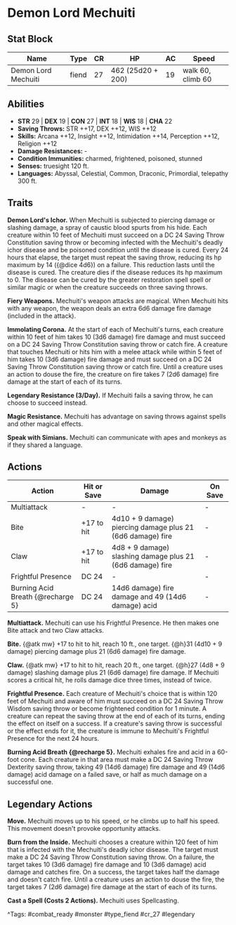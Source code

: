 # Demon Lord Mechuiti

## Stat Block

| Name | Type | CR | HP | AC | Speed |
|------|------|----|----|----|-------|
| Demon Lord Mechuiti | fiend | 27 | 462 (25d20 + 200) | 19 | walk 60, climb 60 |

## Abilities

- **STR** 29 | **DEX** 19 | **CON** 27 | **INT** 18 | **WIS** 18 | **CHA** 22
- **Saving Throws:** STR ++17, DEX ++12, WIS ++12  
- **Skills:** Arcana ++12, Insight ++12, Intimidation ++14, Perception ++12, Religion ++12  
- **Damage Resistances:** -  
- **Condition Immunities:** charmed, frightened, poisoned, stunned  
- **Senses:** truesight 120 ft.  
- **Languages:** Abyssal, Celestial, Common, Draconic, Primordial, telepathy 300 ft.

## Traits

**Demon Lord's Ichor.** When Mechuiti is subjected to piercing damage or slashing damage, a spray of caustic blood spurts from his hide. Each creature within 10 feet of Mechuiti must succeed on a DC 24 Saving Throw Constitution saving throw or becoming infected with the Mechuiti's deadly ichor disease and be poisoned condition until the disease is cured. Every 24 hours that elapse, the target must repeat the saving throw, reducing its hp maximum by 14 ({@dice 4d6}) on a failure. This reduction lasts until the disease is cured. The creature dies if the disease reduces its hp maximum to 0. The disease can be cured by the greater restoration spell spell or similar magic or when the creature succeeds on three saving throws.

**Fiery Weapons.** Mechuiti's weapon attacks are magical. When Mechuiti hits with any weapon, the weapon deals an extra 6d6 damage fire damage (included in the attack).

**Immolating Corona.** At the start of each of Mechuiti's turns, each creature within 10 feet of him takes 10 (3d6 damage) fire damage and must succeed on a DC 24 Saving Throw Constitution saving throw or catch fire. A creature that touches Mechuiti or hits him with a melee attack while within 5 feet of him takes 10 (3d6 damage) fire damage and must succeed on a DC 24 Saving Throw Constitution saving throw or catch fire. Until a creature uses an action to douse the fire, the creature on fire takes 7 (2d6 damage) fire damage at the start of each of its turns.

**Legendary Resistance (3/Day).** If Mechuiti fails a saving throw, he can choose to succeed instead.

**Magic Resistance.** Mechuiti has advantage on saving throws against spells and other magical effects.

**Speak with Simians.** Mechuiti can communicate with apes and monkeys as if they shared a language.


## Actions

| Action | Hit or Save | Damage | On Save |
|--------|--------------|--------|----------|
| Multiattack | - | - | - |
| Bite | +17 to hit | 4d10 + 9 damage) piercing damage plus 21 (6d6 damage) fire | - |
| Claw | +17 to hit | 4d8 + 9 damage) slashing damage plus 21 (6d6 damage) fire | - |
| Frightful Presence | DC 24 | - | - |
| Burning Acid Breath {@recharge 5} | DC 24 | 14d6 damage) fire damage and 49 (14d6 damage) acid | - |

**Multiattack.** Mechuiti can use his Frightful Presence. He then makes one Bite attack and two Claw attacks.

**Bite.** {@atk mw} +17 to hit to hit, reach 10 ft., one target. {@h}31 (4d10 + 9 damage) piercing damage plus 21 (6d6 damage) fire damage.

**Claw.** {@atk mw} +17 to hit to hit, reach 20 ft., one target. {@h}27 (4d8 + 9 damage) slashing damage plus 21 (6d6 damage) fire damage. If Mechuiti scores a critical hit, he rolls damage dice three times, instead of twice.

**Frightful Presence.** Each creature of Mechuiti's choice that is within 120 feet of Mechuiti and aware of him must succeed on a DC 24 Saving Throw Wisdom saving throw or become frightened condition for 1 minute. A creature can repeat the saving throw at the end of each of its turns, ending the effect on itself on a success. If a creature's saving throw is successful or the effect ends for it, the creature is immune to Mechuiti's Frightful Presence for the next 24 hours.

**Burning Acid Breath {@recharge 5}.** Mechuiti exhales fire and acid in a 60-foot cone. Each creature in that area must make a DC 24 Saving Throw Dexterity saving throw, taking 49 (14d6 damage) fire damage and 49 (14d6 damage) acid damage on a failed save, or half as much damage on a successful one.

## Legendary Actions

**Move.** Mechuiti moves up to his speed, or he climbs up to half his speed. This movement doesn't provoke opportunity attacks.

**Burn from the Inside.** Mechuiti chooses a creature within 120 feet of him that is infected with the Mechuiti's deadly ichor disease. The target must make a DC 24 Saving Throw Constitution saving throw. On a failure, the target takes 10 (3d6 damage) fire damage and 10 (3d6 damage) acid damage and catches fire. On a success, the target takes half the damage and doesn't catch fire. Until a creature uses an action to douse the fire, the target takes 7 (2d6 damage) fire damage at the start of each of its turns.

**Cast a Spell (Costs 2 Actions).** Mechuiti uses Spellcasting.



^Tags: #combat_ready #monster #type_fiend #cr_27 #legendary